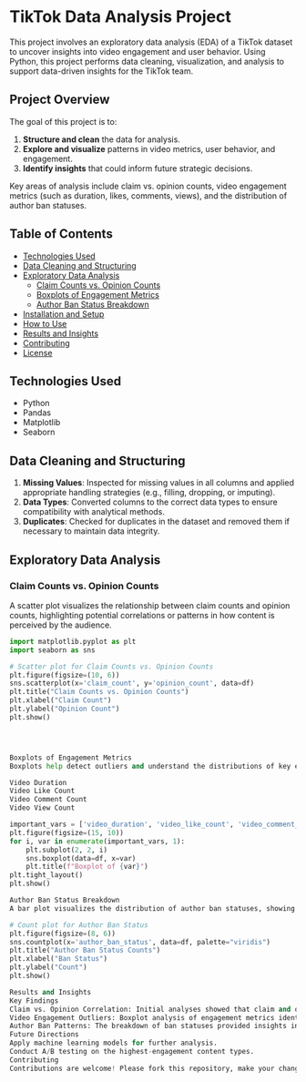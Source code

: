 # TikTok Data Analysis Project

This project involves an exploratory data analysis (EDA) of a TikTok dataset to uncover insights into video engagement and user behavior. Using Python, this project performs data cleaning, visualization, and analysis to support data-driven insights for the TikTok team.

## Project Overview

The goal of this project is to:
1. **Structure and clean** the data for analysis.
2. **Explore and visualize** patterns in video metrics, user behavior, and engagement.
3. **Identify insights** that could inform future strategic decisions.

Key areas of analysis include claim vs. opinion counts, video engagement metrics (such as duration, likes, comments, views), and the distribution of author ban statuses.

## Table of Contents

- [Technologies Used](#technologies-used)
- [Data Cleaning and Structuring](#data-cleaning-and-structuring)
- [Exploratory Data Analysis](#exploratory-data-analysis)
  - [Claim Counts vs. Opinion Counts](#claim-counts-vs-opinion-counts)
  - [Boxplots of Engagement Metrics](#boxplots-of-engagement-metrics)
  - [Author Ban Status Breakdown](#author-ban-status-breakdown)
- [Installation and Setup](#installation-and-setup)
- [How to Use](#how-to-use)
- [Results and Insights](#results-and-insights)
- [Contributing](#contributing)
- [License](#license)

## Technologies Used

- Python
- Pandas
- Matplotlib
- Seaborn

## Data Cleaning and Structuring

1. **Missing Values**: Inspected for missing values in all columns and applied appropriate handling strategies (e.g., filling, dropping, or imputing).
2. **Data Types**: Converted columns to the correct data types to ensure compatibility with analytical methods.
3. **Duplicates**: Checked for duplicates in the dataset and removed them if necessary to maintain data integrity.

## Exploratory Data Analysis

### Claim Counts vs. Opinion Counts

A scatter plot visualizes the relationship between claim counts and opinion counts, highlighting potential correlations or patterns in how content is perceived by the audience.

```python
import matplotlib.pyplot as plt
import seaborn as sns

# Scatter plot for Claim Counts vs. Opinion Counts
plt.figure(figsize=(10, 6))
sns.scatterplot(x='claim_count', y='opinion_count', data=df)
plt.title("Claim Counts vs. Opinion Counts")
plt.xlabel("Claim Count")
plt.ylabel("Opinion Count")
plt.show()




Boxplots of Engagement Metrics
Boxplots help detect outliers and understand the distributions of key engagement metrics, including:

Video Duration
Video Like Count
Video Comment Count
Video View Count

important_vars = ['video_duration', 'video_like_count', 'video_comment_count', 'video_view_count']
plt.figure(figsize=(15, 10))
for i, var in enumerate(important_vars, 1):
    plt.subplot(2, 2, i)
    sns.boxplot(data=df, x=var)
    plt.title(f"Boxplot of {var}")
plt.tight_layout()
plt.show()

Author Ban Status Breakdown
A bar plot visualizes the distribution of author ban statuses, showing the prevalence of each status and offering insights into community behavior and content moderation patterns.

# Count plot for Author Ban Status
plt.figure(figsize=(8, 6))
sns.countplot(x='author_ban_status', data=df, palette="viridis")
plt.title("Author Ban Status Counts")
plt.xlabel("Ban Status")
plt.ylabel("Count")
plt.show()

Results and Insights
Key Findings
Claim vs. Opinion Correlation: Initial analyses showed that claim and opinion counts had specific patterns that could inform content strategies.
Video Engagement Outliers: Boxplot analysis of engagement metrics identified outliers in video duration and views, suggesting certain types of content may drive higher engagement.
Author Ban Patterns: The breakdown of ban statuses provided insights into the content moderation landscape, helping the TikTok team understand community dynamics.
Future Directions
Apply machine learning models for further analysis.
Conduct A/B testing on the highest-engagement content types.
Contributing
Contributions are welcome! Please fork this repository, make your changes, and submit a pull request.

